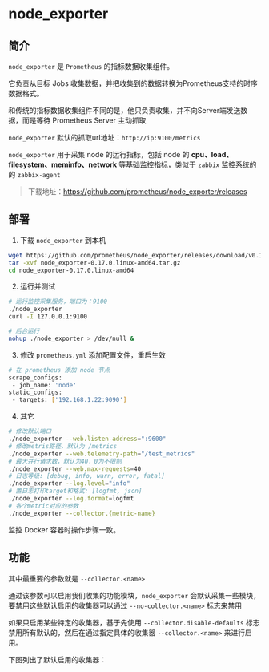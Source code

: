 # node_exporter

## 简介

`node_exporter` 是 `Prometheus` 的指标数据收集组件。

它负责从目标 Jobs 收集数据，并把收集到的数据转换为Prometheus支持的时序数据格式。

和传统的指标数据收集组件不同的是，他只负责收集，并不向Server端发送数据，而是等待 Prometheus Server 主动抓取

`node_exporter` 默认的抓取url地址：`http://ip:9100/metrics` 

`node_exporter` 用于采集 node 的运行指标，包括 node 的 **cpu、load、filesystem、meminfo、network** 等基础监控指标，类似于 `zabbix` 监控系统的的 `zabbix-agent`

> 下载地址：https://github.com/prometheus/node_exporter/releases

## 部署

1. 下载 `node_exporter` 到本机

```sh
wget https://github.com/prometheus/node_exporter/releases/download/v0.17.0/node_exporter-0.17.0.linux-amd64.tar.gz
tar -xvf node_exporter-0.17.0.linux-amd64.tar.gz
cd node_exporter-0.17.0.linux-amd64
```

2. 运行并测试

```sh
# 运行监控采集服务，端口为：9100
./node_exporter
curl -I 127.0.0.1:9100

# 后台运行
nohup ./node_exporter > /dev/null &
```

3. 修改 `prometheus.yml` 添加配置文件，重启生效

```sh
# 在 prometheus 添加 node 节点
scrape_configs:
 - job_name: 'node'
static_configs:
 - targets: ['192.168.1.22:9090']
```

4. 其它

```sh
# 修改默认端口
./node_exporter --web.listen-address=":9600"
# 修改metris路径，默认为 /metrics
./node_exporter --web.telemetry-path="/test_metrics"
# 最大并行请求数，默认为40，0为不限制
./node_exporter --web.max-requests=40
# 日志等级: [debug, info, warn, error, fatal]
./node_exporter --log.level="info"
# 置日志打印target和格式: [logfmt, json]
./node_exporter --log.format=logfmt
# 各个metric对应的参数
./node_exporter --collector.{metric-name} 
```

监控 Docker 容器时操作步骤一致。

## 功能

其中最重要的参数就是 `--collector.<name>`

通过该参数可以启用我们收集的功能模块，`node_exporter` 会默认采集一些模块，要禁用这些默认启用的收集器可以通过 `--no-collector.<name>` 标志来禁用

如果只启用某些特定的收集器，基于先使用 `--collector.disable-defaults` 标志禁用所有默认的，然后在通过指定具体的收集器 `--collector.<name>` 来进行启用。

下图列出了默认启用的收集器：